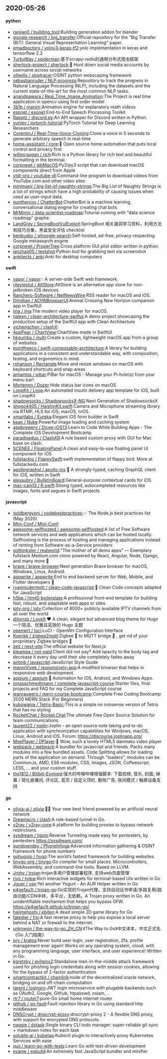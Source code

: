 ## 2020-05-26

#### python
* [ranjian0 / building_tool](https://github.com/ranjian0/building_tool):Building generation addon for blender
* [google-research / big_transfer](https://github.com/google-research/big_transfer):Official repository for the "Big Transfer (BiT): General Visual Representation Learning" paper.
* [emadboctorx / yolov3-keras-tf2](https://github.com/emadboctorx/yolov3-keras-tf2):yolo implementation in keras and tensorflow 2.2
* [TurboWay / spiderman](https://github.com/TurboWay/spiderman):基于scrapy-redis的通用分布式爬虫框架
* [sherlock-project / sherlock](https://github.com/sherlock-project/sherlock):🔎
Hunt down social media accounts by username across social networks
* [xillwillx / skiptracer](https://github.com/xillwillx/skiptracer):OSINT python webscaping framework
* [sebastianruder / NLP-progress](https://github.com/sebastianruder/NLP-progress):Repository to track the progress in Natural Language Processing (NLP), including the datasets and the current state-of-the-art for the most common NLP tasks.
* [anandpawara / Real_Time_Image_Animation](https://github.com/anandpawara/Real_Time_Image_Animation):The Project is real time application in opencv using first order model
* [3b1b / manim](https://github.com/3b1b/manim):Animation engine for explanatory math videos
* [espnet / espnet](https://github.com/espnet/espnet):End-to-End Speech Processing Toolkit
* [Rapptz / discord.py](https://github.com/Rapptz/discord.py):An API wrapper for Discord written in Python.
* [yunjey / pytorch-tutorial](https://github.com/yunjey/pytorch-tutorial):PyTorch Tutorial for Deep Learning Researchers
* [CorentinJ / Real-Time-Voice-Cloning](https://github.com/CorentinJ/Real-Time-Voice-Cloning):Clone a voice in 5 seconds to generate arbitrary speech in real-time
* [home-assistant / core](https://github.com/home-assistant/core):🏡
Open source home automation that puts local control and privacy first
* [willmcgugan / rich](https://github.com/willmcgugan/rich):Rich is a Python library for rich text and beautiful formatting in the terminal.
* [corpnewt / gibMacOS](https://github.com/corpnewt/gibMacOS):Py2/py3 script that can download macOS components direct from Apple
* [ytdl-org / youtube-dl](https://github.com/ytdl-org/youtube-dl):Command-line program to download videos from YouTube.com and other video sites
* [minimaxir / big-list-of-naughty-strings](https://github.com/minimaxir/big-list-of-naughty-strings):The Big List of Naughty Strings is a list of strings which have a high probability of causing issues when used as user-input data.
* [gunthercox / ChatterBot](https://github.com/gunthercox/ChatterBot):ChatterBot is a machine learning, conversational dialog engine for creating chat bots
* [MrMimic / data-scientist-roadmap](https://github.com/MrMimic/data-scientist-roadmap):Toturial coming with "data science roadmap" graphe.
* [LandGrey / SpringBootVulExploit](https://github.com/LandGrey/SpringBootVulExploit):SpringBoot 相关漏洞学习资料，利用方法和技巧合集，黑盒安全评估 checklist
* [benbusby / whoogle-search](https://github.com/benbusby/whoogle-search):Self-hosted, ad-free, privacy-respecting Google metasearch engine
* [corpnewt / ProperTree](https://github.com/corpnewt/ProperTree):Cross platform GUI plist editor written in python.
* [ianzhao05 / textshot](https://github.com/ianzhao05/textshot):Python tool for grabbing text via screenshot
* [ankitects / anki](https://github.com/ankitects/anki):Anki for desktop computers

#### swift
* [vapor / vapor](https://github.com/vapor/vapor):💧
A server-side Swift web framework.
* [rileytestut / AltStore](https://github.com/rileytestut/AltStore):AltStore is an alternative app store for non-jailbroken iOS devices.
* [Ranchero-Software / NetNewsWire](https://github.com/Ranchero-Software/NetNewsWire):RSS reader for macOS and iOS.
* [Dimillian / ACHNBrowserUI](https://github.com/Dimillian/ACHNBrowserUI):Animal Crossing New Horizon companion app in SwiftUI
* [iina / iina](https://github.com/iina/iina):The modern video player for macOS.
* [nalexn / clean-architecture-swiftui](https://github.com/nalexn/clean-architecture-swiftui):A demo project showcasing the production setup of the SwiftUI app with Clean Architecture
* [yichengchen / clashX](https://github.com/yichengchen/clashX):
* [AppPear / ChartView](https://github.com/AppPear/ChartView):ChartView made in SwiftUI
* [hkgumbs / multi](https://github.com/hkgumbs/multi):Create a custom, lightweight macOS app from a group of websites
* [pointfreeco / swift-composable-architecture](https://github.com/pointfreeco/swift-composable-architecture):A library for building applications in a consistent and understandable way, with composition, testing, and ergonomics in mind.
* [rxhanson / Rectangle](https://github.com/rxhanson/Rectangle):Move and resize windows on macOS with keyboard shortcuts and snap areas
* [amiantos / pibar](https://github.com/amiantos/pibar):PiBar for macOS - Manage your Pi-hole(s) from your menu bar!
* [Mortennn / Dozer](https://github.com/Mortennn/Dozer):Hide status bar icons on macOS
* [LoopKit / Loop](https://github.com/LoopKit/Loop):An automated insulin delivery app template for iOS, built on LoopKit
* [shadowsocks / ShadowsocksX-NG](https://github.com/shadowsocks/ShadowsocksX-NG):Next Generation of ShadowsocksX
* [shogo4405 / HaishinKit.swift](https://github.com/shogo4405/HaishinKit.swift):Camera and Microphone streaming library via RTMP, HLS for iOS, macOS, tvOS.
* [xmartlabs / Eureka](https://github.com/xmartlabs/Eureka):Elegant iOS form builder in Swift
* [kean / Nuke](https://github.com/kean/Nuke):Powerful image loading and caching system
* [appbrewery / Dicee-iOS13](https://github.com/appbrewery/Dicee-iOS13):Learn to Code While Building Apps - The Complete iOS Development Bootcamp
* [paradiseduo / ClashXR](https://github.com/paradiseduo/ClashXR):A rule based custom proxy with GUI for Mac base on clash.
* [SCENEE / FloatingPanel](https://github.com/SCENEE/FloatingPanel):A clean and easy-to-use floating panel UI component for iOS
* [fullstackio / FlappySwift](https://github.com/fullstackio/FlappySwift):swift implementation of flappy bird. More at fullstackedu.com
* [apollographql / apollo-ios](https://github.com/apollographql/apollo-ios):📱
A strongly-typed, caching GraphQL client for iOS, written in Swift
* [alexaubry / BulletinBoard](https://github.com/alexaubry/BulletinBoard):General-purpose contextual cards for iOS
* [mac-cain13 / R.swift](https://github.com/mac-cain13/R.swift):Strong typed, autocompleted resources like images, fonts and segues in Swift projects

#### javascript
* [goldbergyoni / nodebestpractices](https://github.com/goldbergyoni/nodebestpractices):✅
The Node.js best practices list (May 2020)
* [Mini-Conf / Mini-Conf](https://github.com/Mini-Conf/Mini-Conf):
* [awesome-selfhosted / awesome-selfhosted](https://github.com/awesome-selfhosted/awesome-selfhosted):A list of Free Software network services and web applications which can be hosted locally. Selfhosting is the process of hosting and managing applications instead of renting from Software-as-a-Service providers
* [gothinkster / realworld](https://github.com/gothinkster/realworld):"The mother of all demo apps" — Exemplary fullstack Medium.com clone powered by React, Angular, Node, Django, and many more
🏅
* [brave / brave-browser](https://github.com/brave/brave-browser):Next generation Brave browser for macOS, Windows, Linux, Android.
* [appwrite / appwrite](https://github.com/appwrite/appwrite):End to end backend server for Web, Mobile, and Flutter developers
🚀
* [ryanmcdermott / clean-code-javascript](https://github.com/ryanmcdermott/clean-code-javascript):🛁
Clean Code concepts adapted for JavaScript
* [h5bp / html5-boilerplate](https://github.com/h5bp/html5-boilerplate):A professional front-end template for building fast, robust, and adaptable web apps or sites.
* [iptv-org / iptv](https://github.com/iptv-org/iptv):Collection of 8000+ publicly available IPTV channels from all over the world
* [dillonzq / LoveIt](https://github.com/dillonzq/LoveIt):❤️
A clean, elegant but advanced blog theme for Hugo 一个简洁、优雅且高效的 Hugo 主题
* [openwrt / luci](https://github.com/openwrt/luci):LuCI - OpenWrt Configuration Interface
* [Koenkk / zigbee2mqtt](https://github.com/Koenkk/zigbee2mqtt):Zigbee
🐝
to MQTT bridge
🌉
, get rid of your proprietary Zigbee bridges
🔨
* [zeit / next-site](https://github.com/zeit/next-site):The official website for Next.js
* [kleampa / not-paid](https://github.com/kleampa/not-paid):Client did not pay? Add opacity to the body tag and decrease it every day until their site completely fades away
* [airbnb / javascript](https://github.com/airbnb/javascript):JavaScript Style Guide
* [manojVivek / responsively-app](https://github.com/manojVivek/responsively-app):A modified browser that helps in responsive web development.
* [appium / appium](https://github.com/appium/appium):📱
Automation for iOS, Android, and Windows Apps.
* [jonasschmedtmann / complete-javascript-course](https://github.com/jonasschmedtmann/complete-javascript-course):Starter files, final projects and FAQ for my Complete JavaScript course
* [jeanrauwers / mern-course-bootcamp](https://github.com/jeanrauwers/mern-course-bootcamp):Complete Free Coding Bootcamp 2020 MERN Stack (For Beginners)
* [kubowania / Tetris-Basic](https://github.com/kubowania/Tetris-Basic):This is a simple no nonsense version of Tetris that has no styling
* [RocketChat / Rocket.Chat](https://github.com/RocketChat/Rocket.Chat):The ultimate Free Open Source Solution for team communications.
* [laurent22 / joplin](https://github.com/laurent22/joplin):Joplin - an open source note taking and to-do application with synchronization capabilities for Windows, macOS, Linux, Android and iOS. Forum: https://discourse.joplinapp.org/
* [MoePlayer / DPlayer](https://github.com/MoePlayer/DPlayer):🍭
Wow, such a lovely HTML5 danmaku video player
* [webpack / webpack](https://github.com/webpack/webpack):A bundler for javascript and friends. Packs many modules into a few bundled assets. Code Splitting allows for loading parts of the application on demand. Through "loaders", modules can be CommonJs, AMD, ES6 modules, CSS, Images, JSON, Coffeescript, LESS, ... and your custom stuff.
* [the1812 / Bilibili-Evolved](https://github.com/the1812/Bilibili-Evolved):强大的哔哩哔哩增强脚本: 下载视频, 音乐, 封面, 弹幕 / 简化直播间, 评论区, 首页 / 自定义顶栏, 删除广告, 夜间模式 / 触屏设备支持

#### go
* [olivia-ai / olivia](https://github.com/olivia-ai/olivia):💁‍♀️
Your new best friend powered by an artificial neural network
* [Dreamacro / clash](https://github.com/Dreamacro/clash):A rule-based tunnel in Go.
* [v2ray / v2ray-core](https://github.com/v2ray/v2ray-core):A platform for building proxies to bypass network restrictions.
* [sysdream / ligolo](https://github.com/sysdream/ligolo):Reverse Tunneling made easy for pentesters, by pentesters https://sysdream.com/
* [sundowndev / PhoneInfoga](https://github.com/sundowndev/PhoneInfoga):Advanced information gathering & OSINT framework for phone numbers
* [gohugoio / hugo](https://github.com/gohugoio/hugo):The world’s fastest framework for building websites.
* [tinygo-org / tinygo](https://github.com/tinygo-org/tinygo):Go compiler for small places. Microcontrollers, WebAssembly, and command-line tools. Based on LLVM.
* [Jrohy / trojan](https://github.com/Jrohy/trojan):trojan多用户管理部署程序, 支持web页面管理
* [rivo / tview](https://github.com/rivo/tview):Rich interactive widgets for terminal-based UIs written in Go
* [Jguer / yay](https://github.com/Jguer/yay):Yet another Yogurt - An AUR Helper written in Go
* [p4gefau1t / trojan-go](https://github.com/p4gefau1t/trojan-go):Go实现的Trojan代理，支持自动证书申请/多路复用/路由功能/CDN中转，多平台，无依赖。A Trojan proxy written in Go. An unidentifiable mechanism that helps you bypass GFW. https://p4gefau1t.github.io/trojan-go/
* [hajimehoshi / ebiten](https://github.com/hajimehoshi/ebiten):A dead simple 2D game library for Go
* [fatedier / frp](https://github.com/fatedier/frp):A fast reverse proxy to help you expose a local server behind a NAT or firewall to the internet.
* [unknwon / the-way-to-go_ZH_CN](https://github.com/unknwon/the-way-to-go_ZH_CN):《The Way to Go》中文译本，中文正式名《Go 入门指南》
* [ory / kratos](https://github.com/ory/kratos):Never build user login, user registration, 2fa, profile management ever again! Works on any operating system, cloud, with any programming language, user interface, and user experience! Written in Go.
* [kgretzky / evilginx2](https://github.com/kgretzky/evilginx2):Standalone man-in-the-middle attack framework used for phishing login credentials along with session cookies, allowing for the bypass of 2-factor authentication
* [smartcontractkit / chainlink](https://github.com/smartcontractkit/chainlink):node of the decentralized oracle network, bridging on and off-chain computation
* [tarent / loginsrv](https://github.com/tarent/loginsrv):JWT login microservice with plugable backends such as OAuth2, Google, Github, htpasswd, osiam, ..
* [rtr7 / router7](https://github.com/rtr7/router7):pure-Go small home internet router
* [github / go-fault](https://github.com/github/go-fault):Fault injection library in Go using standard http middleware
* [DNSCrypt / dnscrypt-proxy](https://github.com/DNSCrypt/dnscrypt-proxy):dnscrypt-proxy 2 - A flexible DNS proxy, with support for encrypted DNS protocols.
* [naggie / dstask](https://github.com/naggie/dstask):Single binary CLI todo manager: super-reliable git sync + markdown notes for each task
* [soluble-ai / kubetap](https://github.com/soluble-ai/kubetap):Kubectl plugin to interactively proxy Kubernetes Services with ease
* [quii / learn-go-with-tests](https://github.com/quii/learn-go-with-tests):Learn Go with test-driven development
* [evanw / esbuild](https://github.com/evanw/esbuild):An extremely fast JavaScript bundler and minifier
